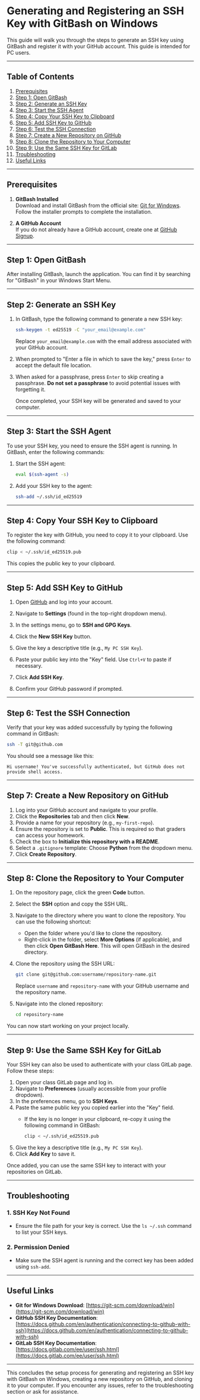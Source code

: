 # Generating and Registering an SSH Key with GitBash on Windows

This guide will walk you through the steps to generate an SSH key using GitBash and register it with your GitHub account. This guide is intended for PC users.

---

## Table of Contents

1. [Prerequisites](#prerequisites)
2. [Step 1: Open GitBash](#step-1-open-gitbash)
3. [Step 2: Generate an SSH Key](#step-2-generate-an-ssh-key)
4. [Step 3: Start the SSH Agent](#step-3-start-the-ssh-agent)
5. [Step 4: Copy Your SSH Key to Clipboard](#step-4-copy-your-ssh-key-to-clipboard)
6. [Step 5: Add SSH Key to GitHub](#step-5-add-ssh-key-to-github)
7. [Step 6: Test the SSH Connection](#step-6-test-the-ssh-connection)
8. [Step 7: Create a New Repository on GitHub](#step-7-create-a-new-repository-on-github)
9. [Step 8: Clone the Repository to Your Computer](#step-8-clone-the-repository-to-your-computer)
10. [Step 9: Use the Same SSH Key for GitLab](#step-9-use-the-same-ssh-key-for-gitlab)
11. [Troubleshooting](#troubleshooting)
12. [Useful Links](#useful-links)

---

## Prerequisites

1. **GitBash Installed**  
   Download and install GitBash from the official site: [Git for Windows](https://git-scm.com/download/win). Follow the installer prompts to complete the installation.

2. **A GitHub Account**  
   If you do not already have a GitHub account, create one at [GitHub Signup](https://github.com/signup).

---

## Step 1: Open GitBash

After installing GitBash, launch the application. You can find it by searching for "GitBash" in your Windows Start Menu.

---

## Step 2: Generate an SSH Key

1. In GitBash, type the following command to generate a new SSH key:

   ```bash
   ssh-keygen -t ed25519 -C "your_email@example.com"
   ```

   Replace `your_email@example.com` with the email address associated with your GitHub account.

2. When prompted to "Enter a file in which to save the key," press `Enter` to accept the default file location.

3. When asked for a passphrase, press `Enter` to skip creating a passphrase. **Do not set a passphrase** to avoid potential issues with forgetting it.

   Once completed, your SSH key will be generated and saved to your computer.

---

## Step 3: Start the SSH Agent

To use your SSH key, you need to ensure the SSH agent is running. In GitBash, enter the following commands:

1. Start the SSH agent:

   ```bash
   eval $(ssh-agent -s)
   ```

2. Add your SSH key to the agent:

   ```bash
   ssh-add ~/.ssh/id_ed25519
   ```

---

## Step 4: Copy Your SSH Key to Clipboard

To register the key with GitHub, you need to copy it to your clipboard. Use the following command:

```bash
clip < ~/.ssh/id_ed25519.pub
```

This copies the public key to your clipboard.

---

## Step 5: Add SSH Key to GitHub

1. Open [GitHub](https://github.com) and log into your account.

2. Navigate to **Settings** (found in the top-right dropdown menu).

3. In the settings menu, go to **SSH and GPG Keys**.

4. Click the **New SSH Key** button.

5. Give the key a descriptive title (e.g., `My PC SSH Key`).

6. Paste your public key into the "Key" field. Use `Ctrl+V` to paste if necessary.

7. Click **Add SSH Key**.

8. Confirm your GitHub password if prompted.

---

## Step 6: Test the SSH Connection

Verify that your key was added successfully by typing the following command in GitBash:

```bash
ssh -T git@github.com
```

You should see a message like this:

```text
Hi username! You've successfully authenticated, but GitHub does not provide shell access.
```

---

## Step 7: Create a New Repository on GitHub

1. Log into your GitHub account and navigate to your profile.
2. Click the **Repositories** tab and then click **New**.
3. Provide a name for your repository (e.g., `my-first-repo`).
4. Ensure the repository is set to **Public**. This is required so that graders can access your homework.
5. Check the box to **Initialize this repository with a README**.
6. Select a `.gitignore` template: Choose **Python** from the dropdown menu.
7. Click **Create Repository**.

---

## Step 8: Clone the Repository to Your Computer

1. On the repository page, click the green **Code** button.
2. Select the **SSH** option and copy the SSH URL.
3. Navigate to the directory where you want to clone the repository. You can use the following shortcut:
   - Open the folder where you'd like to clone the repository.
   - Right-click in the folder, select **More Options** (if applicable), and then click **Open GitBash Here**. This will open GitBash in the desired directory.
4. Clone the repository using the SSH URL:

   ```bash
   git clone git@github.com:username/repository-name.git
   ```

   Replace `username` and `repository-name` with your GitHub username and the repository name.

5. Navigate into the cloned repository:

   ```bash
   cd repository-name
   ```

You can now start working on your project locally.

---

## Step 9: Use the Same SSH Key for GitLab

Your SSH key can also be used to authenticate with your class GitLab page. Follow these steps:

1. Open your class GitLab page and log in.
2. Navigate to **Preferences** (usually accessible from your profile dropdown).
3. In the preferences menu, go to **SSH Keys**.
4. Paste the same public key you copied earlier into the "Key" field.
   - If the key is no longer in your clipboard, re-copy it using the following command in GitBash:
     
     ```bash
     clip < ~/.ssh/id_ed25519.pub
     ```
5. Give the key a descriptive title (e.g., `My PC SSH Key`).
6. Click **Add Key** to save it.

Once added, you can use the same SSH key to interact with your repositories on GitLab.

---

## Troubleshooting

### 1. SSH Key Not Found
   - Ensure the file path for your key is correct. Use the `ls ~/.ssh` command to list your SSH keys.

### 2. Permission Denied
   - Make sure the SSH agent is running and the correct key has been added using `ssh-add`.

---

## Useful Links

- **Git for Windows Download**: [https://git-scm.com/download/win](https://git-scm.com/download/win)
- **GitHub SSH Key Documentation**: [https://docs.github.com/en/authentication/connecting-to-github-with-ssh](https://docs.github.com/en/authentication/connecting-to-github-with-ssh)
- **GitLab SSH Key Documentation**: [https://docs.gitlab.com/ee/user/ssh.html](https://docs.gitlab.com/ee/user/ssh.html)

---

This concludes the setup process for generating and registering an SSH key with GitBash on Windows, creating a new repository on GitHub, and cloning it to your computer. If you encounter any issues, refer to the troubleshooting section or ask for assistance.

